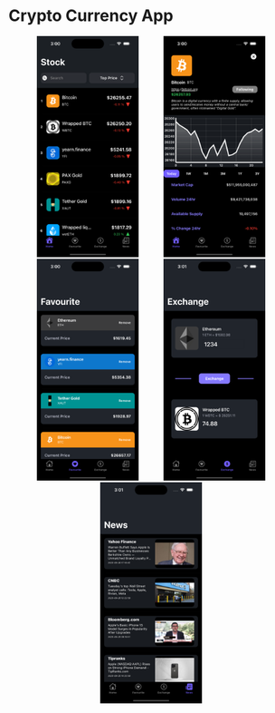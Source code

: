 # Crypto Currency App

<!--![showcase](/CryptoCurrency/CryptoCurrency/Resources/showcase1.png)-->
<!--![showcase](/CryptoCurrency/CryptoCurrency/Resources/showcase2.png)-->
<!--![showcase](/CryptoCurrency/CryptoCurrency/Resources/showcase3.png)-->
<!--![showcase](/CryptoCurrency/CryptoCurrency/Resources/showcase4.png)-->
<!--![showcase](/CryptoCurrency/CryptoCurrency/Resources/showcase5.png)-->

<p align="center">
    <img src="/CryptoCurrency/CryptoCurrency/Resources/showcase1.png" width="180" hspace="20">
    <img src="/CryptoCurrency/CryptoCurrency/Resources/showcase2.png" width="180" hspace="20">
    <img src="/CryptoCurrency/CryptoCurrency/Resources/showcase3.png" width="180" hspace="20">
    <img src="/CryptoCurrency/CryptoCurrency/Resources/showcase4.png" width="180" hspace="20">
    <img src="/CryptoCurrency/CryptoCurrency/Resources/showcase5.png" width="180" hspace="20">
</p>
